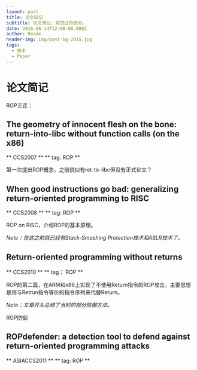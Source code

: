 ```yaml
---
layout: post
title: 论文简记
subtitle: 论文简记，规范过的部分。
date: 2016-06-14T12:00:00.000Z
author: Readm
header-img: img/post-bg-2015.jpg
tags:
  - 技术
  - Paper
---
```


# 论文简记

ROP三连：

## The geometry of innocent flesh on the bone: return-into-libc without function calls (on the x86)

** CCS2007 **
** tag: ROP **

第一次提出ROP概念，之前貌似有ret-to-libc但没有正式论文？

## When good instructions go bad: generalizing return-oriented programming to RISC

** CCS2008 **
** tag: ROP **

ROP on RISC，介绍ROP的基本原理。

*Note：在这之前就已经有Stack-Smashing Protection技术和ASLR技术了。*

## Return-oriented programming without returns

** CCS2010 **
** tag： ROP **

ROP的第二篇，在ARM和x86上实现了不使用Return指令的ROP攻击，主要思想是用与Retrun指令等价的指令序列来代替Return。

*Note：文章开头总结了当时的部分防御方法。*

ROP防御

## ROPdefender: a detection tool to defend against return-oriented programming attacks

** ASIACCS2011 **
** tag: ROP **






